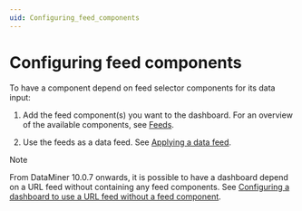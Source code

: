 ```yaml
---
uid: Configuring_feed_components
---
```


# Configuring feed components

To have a component depend on feed selector components for its data input:

1. Add the feed component(s) you want to the dashboard. For an overview of the available components, see [Feeds](xref:Feeds).

1. Use the feeds as a data feed. See [Applying a data feed](xref:Configuring_dashboard_components#applying-a-data-feed).

> [!NOTE]
> From DataMiner 10.0.7 onwards, it is possible to have a dashboard depend on a URL feed without containing any feed components. See [Configuring a dashboard to use a URL feed without a feed component](xref:Configuring_a_dashboard_to_use_a_URL_feed_without_a_feed_component).
>
